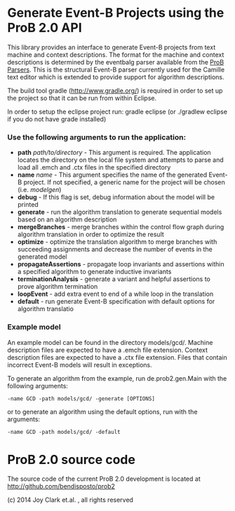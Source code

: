 # Generate Event-B Projects using the ProB 2.0 API

This library provides an interface to generate Event-B projects from text machine and context descriptions. 
The format for the machine and context descriptions is determined by the eventbalg parser available from the [ProB Parsers](https://github.com/bendisposto/probparsers).
This is the structural Event-B parser currently used for the Camille text editor which is extended to provide support for algorithm descriptions.

The build tool gradle (http://www.gradle.org/) is required in order to set up the project so that it can be run from within Eclipse.

In order to setup the eclipse project run: gradle eclipse (or ./gradlew eclipse if you do not have grade installed)

### Use the following arguments to run the application:
* **path** *path/to/directory* - This argument is required. The application locates the directory on the local file system and attempts to parse and load all .emch and .ctx files in the specified directory
* **name** *name* - This argument specifies the name of the generated Event-B project. If not specified, a generic name for the project will be chosen (i.e. *modelgen*)
* **debug** - If this flag is set, debug information about the model will be printed
* **generate** - run the algorithm translation to generate sequential models based on an algorithm description
* **mergeBranches** - merge branches within the control flow graph during algorithm translation in order to optimize the result
* **optimize** - optimize the translation algorithm to merge branches with succeeding assignments and decrease the number of events in the generated model
* **propagateAssertions** - propagate loop invariants and assertions within a specified algorithm to generate inductive invariants
* **terminationAnalysis** - generate a variant and helpful assertions to prove algorithm termination
* **loopEvent** - add extra event to end of a while loop in the translation
* **default** - run generate Event-B specification with default options for algorithm translatio

### Example model
An example model can be found in the directory models/gcd/.
Machine description files are expected to have a .emch file extension.
Context description files are expected to have a .ctx file extension.
Files that contain incorrect Event-B models will result in exceptions.

To generate an algorithm from the example, run de.prob2.gen.Main with the following arguments:
```
-name GCD -path models/gcd/ -generate [OPTIONS]
```

or to generate an algorithm using the default options, run with the arguments:
```
-name GCD -path models/gcd/ -default
```

# ProB 2.0 source code
The source code of the current ProB 2.0 development is located at http://github.com/bendisposto/prob2

(c) 2014 Joy Clark et.al. , all rights reserved
